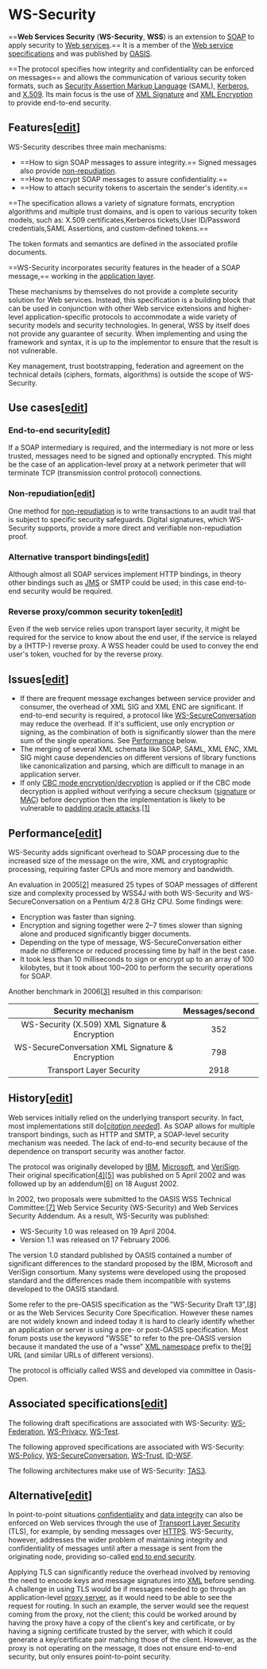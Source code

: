 # WS-Security

==**Web Services Security** (**WS-Security**, **WSS**) is an extension to [SOAP](https://en.wikipedia.org/wiki/SOAP_(protocol)) to apply security to [Web services](https://en.wikipedia.org/wiki/Web_service).== It is a member of the [Web service specifications](https://en.wikipedia.org/wiki/List_of_Web_service_specifications) and was published by [OASIS](https://en.wikipedia.org/wiki/OASIS_(organization)).

==The protocol specifies how integrity and confidentiality can be enforced on messages== and allows the communication of various security token formats, such as [Security Assertion Markup Language](https://en.wikipedia.org/wiki/Security_Assertion_Markup_Language) (SAML), [Kerberos](https://en.wikipedia.org/wiki/Kerberos_(protocol)), and [X.509](https://en.wikipedia.org/wiki/X.509). Its main focus is the use of [XML Signature](https://en.wikipedia.org/wiki/XML_Signature) and [XML Encryption](https://en.wikipedia.org/wiki/XML_Encryption) to provide end-to-end security.

## Features[[edit](https://en.wikipedia.org/w/index.php?title=WS-Security&action=edit&section=1)]

WS-Security describes three main mechanisms:

- ==How to sign SOAP messages to assure integrity.== Signed messages also provide [non-repudiation](https://en.wikipedia.org/wiki/Non-repudiation).
- ==How to encrypt SOAP messages to assure confidentiality.==
- ==How to attach security tokens to ascertain the sender's identity.==

==The specification allows a variety of signature formats, encryption algorithms and multiple trust domains, and is open to various security token models, such as: X.509 certificates,Kerberos tickets,User ID/Password credentials,SAML Assertions, and custom-defined tokens.==

The token formats and semantics are defined in the associated profile documents.

==WS-Security incorporates security features in the header of a SOAP message,== working in the [application layer](https://en.wikipedia.org/wiki/Application_layer).

These mechanisms by themselves do not provide a complete security solution for Web services. Instead, this specification is a building block that can be used in conjunction with other Web service extensions and higher-level application-specific protocols to accommodate a wide variety of security models and security technologies. In general, WSS by itself does not provide any guarantee of security. When implementing and using the framework and syntax, it is up to the implementor to ensure that the result is not vulnerable.

Key management, trust bootstrapping, federation and agreement on the technical details (ciphers, formats, algorithms) is outside the scope of WS-Security.

## Use cases[[edit](https://en.wikipedia.org/w/index.php?title=WS-Security&action=edit&section=2)]

### End-to-end security[[edit](https://en.wikipedia.org/w/index.php?title=WS-Security&action=edit&section=3)]

If a SOAP intermediary is required, and the intermediary is not more or less trusted, messages need to be signed and optionally encrypted. This might be the case of an application-level proxy at a network perimeter that will terminate TCP (transmission control protocol) connections.

### Non-repudiation[[edit](https://en.wikipedia.org/w/index.php?title=WS-Security&action=edit&section=4)]

One method for [non-repudiation](https://en.wikipedia.org/wiki/Non-repudiation) is to write transactions to an audit trail that is subject to specific security safeguards. Digital signatures, which WS-Security supports, provide a more direct and verifiable non-repudiation proof.

### Alternative transport bindings[[edit](https://en.wikipedia.org/w/index.php?title=WS-Security&action=edit&section=5)]

Although almost all SOAP services implement HTTP bindings, in theory other bindings such as [JMS](https://en.wikipedia.org/wiki/Java_Message_Service) or SMTP could be used; in this case end-to-end security would be required.

### Reverse proxy/common security token[[edit](https://en.wikipedia.org/w/index.php?title=WS-Security&action=edit&section=6)]

Even if the web service relies upon transport layer security, it might be required for the service to know about the end user, if the service is relayed by a (HTTP-) reverse proxy. A WSS header could be used to convey the end user's token, vouched for by the reverse proxy.

## Issues[[edit](https://en.wikipedia.org/w/index.php?title=WS-Security&action=edit&section=7)]

- If there are frequent message exchanges between service provider and consumer, the overhead of XML SIG and XML ENC are significant. If end-to-end security is required, a protocol like [WS-SecureConversation](https://en.wikipedia.org/wiki/WS-SecureConversation) may reduce the overhead. If it's sufficient, use only encryption *or* signing, as the combination of both is significantly slower than the mere sum of the single operations. See [Performance](https://en.wikipedia.org/wiki/WS-Security#Performance) below.
- The merging of several XML schemata like SOAP, SAML, XML ENC, XML SIG might cause dependencies on different versions of library functions like canonicalization and parsing, which are difficult to manage in an application server.
- If only [CBC mode encryption/decryption](https://en.wikipedia.org/wiki/Padding_(cryptography)) is applied or if the CBC mode decryption is applied without verifying a secure checksum ([signature](https://en.wikipedia.org/wiki/Digital_Signature) or [MAC](https://en.wikipedia.org/wiki/Message_authentication_code)) before decryption then the implementation is likely to be vulnerable to [padding oracle attacks](https://en.wikipedia.org/wiki/Padding_oracle_attack).[[1\]](https://en.wikipedia.org/wiki/WS-Security#cite_note-1)

## Performance[[edit](https://en.wikipedia.org/w/index.php?title=WS-Security&action=edit&section=8)]

WS-Security adds significant overhead to SOAP processing due to the increased size of the message on the wire, XML and cryptographic processing, requiring faster CPUs and more memory and bandwidth.

An evaluation in 2005[[2\]](https://en.wikipedia.org/wiki/WS-Security#cite_note-Lui-2) measured 25 types of SOAP messages of different size and complexity processed by WSS4J with both WS-Security and WS-SecureConversation on a Pentium 4/2.8 GHz CPU. Some findings were:

- Encryption was faster than signing.
- Encryption and signing together were 2–7 times slower than signing alone and produced significantly bigger documents.
- Depending on the type of message, WS-SecureConversation either made no difference or reduced processing time by half in the best case.
- It took less than 10 milliseconds to sign or encrypt up to an array of 100 kilobytes, but it took about 100~200 to perform the security operations for SOAP.

Another benchmark in 2006[[3\]](https://en.wikipedia.org/wiki/WS-Security#cite_note-3) resulted in this comparison:

|                Security mechanism                | Messages/second |
| :----------------------------------------------: | :-------------: |
|  WS-Security (X.509) XML Signature & Encryption  |       352       |
| WS-SecureConversation XML Signature & Encryption |       798       |
|             Transport Layer Security             |      2918       |

## History[[edit](https://en.wikipedia.org/w/index.php?title=WS-Security&action=edit&section=9)]

Web services initially relied on the underlying transport security. In fact, most implementations still do[*[citation needed](https://en.wikipedia.org/wiki/Wikipedia:Citation_needed)*]. As SOAP allows for multiple transport bindings, such as HTTP and SMTP, a SOAP-level security mechanism was needed. The lack of end-to-end security because of the dependence on transport security was another factor.

The protocol was originally developed by [IBM](https://en.wikipedia.org/wiki/IBM), [Microsoft](https://en.wikipedia.org/wiki/Microsoft), and [VeriSign](https://en.wikipedia.org/wiki/VeriSign). Their original specification[[4\]](https://en.wikipedia.org/wiki/WS-Security#cite_note-Atkinson-4)[[5\]](https://en.wikipedia.org/wiki/WS-Security#cite_note-Atkinson-alt-5) was published on 5 April 2002 and was followed up by an addendum[[6\]](https://en.wikipedia.org/wiki/WS-Security#cite_note-Della-Libera-6) on 18 August 2002.

In 2002, two proposals were submitted to the OASIS WSS Technical Committee:[[7\]](https://en.wikipedia.org/wiki/WS-Security#cite_note-wss-tc-7) Web Service Security (WS-Security) and Web Services Security Addendum. As a result, WS-Security was published:

- WS-Security 1.0 was released on 19 April 2004.
- Version 1.1 was released on 17 February 2006.

The version 1.0 standard published by OASIS contained a number of significant differences to the standard proposed by the IBM, Microsoft and VeriSign consortium. Many systems were developed using the proposed standard and the differences made them incompatible with systems developed to the OASIS standard.

Some refer to the pre-OASIS specification as the "WS-Security Draft 13",[[8\]](https://en.wikipedia.org/wiki/WS-Security#cite_note-draft13-8) or as the Web Services Security Core Specification. However these names are not widely known and indeed today it is hard to clearly identify whether an application or server is using a pre- or post-OASIS specification. Most forum posts use the keyword "WSSE" to refer to the pre-OASIS version because it mandated the use of a "wsse" [XML namespace](https://en.wikipedia.org/wiki/XML_namespace) prefix to the[[9\]](https://en.wikipedia.org/wiki/WS-Security#cite_note-9) URL (and similar URLs of different versions).

The protocol is officially called WSS and developed via committee in Oasis-Open.

## Associated specifications[[edit](https://en.wikipedia.org/w/index.php?title=WS-Security&action=edit&section=10)]

The following draft specifications are associated with WS-Security: [WS-Federation](https://en.wikipedia.org/wiki/WS-Federation), [WS-Privacy](https://en.wikipedia.org/w/index.php?title=WS-Privacy&action=edit&redlink=1), [WS-Test](https://en.wikipedia.org/w/index.php?title=WS-Test&action=edit&redlink=1).

The following approved specifications are associated with WS-Security: [WS-Policy](https://en.wikipedia.org/wiki/WS-Policy), [WS-SecureConversation](https://en.wikipedia.org/wiki/WS-SecureConversation), [WS-Trust](https://en.wikipedia.org/wiki/WS-Trust), [ID-WSF](https://en.wikipedia.org/wiki/ID-WSF).

The following architectures make use of WS-Security: [TAS3](https://en.wikipedia.org/w/index.php?title=TAS3&action=edit&redlink=1).

## Alternative[[edit](https://en.wikipedia.org/w/index.php?title=WS-Security&action=edit&section=11)]

In point-to-point situations [confidentiality](https://en.wikipedia.org/wiki/Confidentiality) and [data integrity](https://en.wikipedia.org/wiki/Data_integrity) can also be enforced on Web services through the use of [Transport Layer Security](https://en.wikipedia.org/wiki/Transport_Layer_Security) (TLS), for example, by sending messages over [HTTPS](https://en.wikipedia.org/wiki/Https). WS-Security, however, addresses the wider problem of maintaining integrity and confidentiality of messages until after a message is sent from the originating node, providing so-called [end to end security](https://en.wikipedia.org/wiki/End-to-end_principle).

Applying TLS can significantly reduce the overhead involved by removing the need to encode keys and message signatures into [XML](https://en.wikipedia.org/wiki/XML) before sending. A challenge in using TLS would be if messages needed to go through an application-level [proxy server](https://en.wikipedia.org/wiki/Proxy_server), as it would need to be able to see the request for routing. In such an example, the server would see the request coming from the proxy, not the client; this could be worked around by having the proxy have a copy of the client's key and certificate, or by having a signing certificate trusted by the server, with which it could generate a key/certificate pair matching those of the client. However, as the proxy is not operating on the message, it does not ensure end-to-end security, but only ensures point-to-point security.